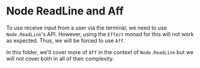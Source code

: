 # Node ReadLine and Aff

To use receive input from a user via the terminal, we need to use `Node.ReadLine`'s API. However, using the `Effect` monad for this will not work as expected. Thus, we will be forced to use `Aff`.

In this folder, we'll cover more of `Aff` in the context of `Node.ReadLine` but we will not cover both in all of their complexity.
